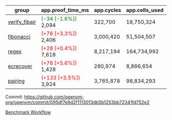 | group | app.proof_time_ms | app.cycles | app.cells_used | leaf.proof_time_ms | leaf.cycles | leaf.cells_used |
| -- | -- | -- | -- | -- | -- | -- |
| [verify_fibair](https://github.com/openvm-org/openvm/blob/benchmark-results/benchmarks-pr/1957/verify_fibair-095df7e9d2f1113013db5b1253bb72341fd752e2.md) |<span style='color: green'>(-34 [-1.6%])</span> 2,094 |  322,700 |  18,750,324 |- | - | - |
| [fibonacci](https://github.com/openvm-org/openvm/blob/benchmark-results/benchmarks-pr/1957/fibonacci-095df7e9d2f1113013db5b1253bb72341fd752e2.md) |<span style='color: red'>(+76 [+3.3%])</span> 2,406 |  3,000,420 |  51,504,507 |- | - | - |
| [regex](https://github.com/openvm-org/openvm/blob/benchmark-results/benchmarks-pr/1957/regex-095df7e9d2f1113013db5b1253bb72341fd752e2.md) |<span style='color: red'>(+28 [+0.4%])</span> 7,618 |  8,217,194 |  164,734,992 |- | - | - |
| [ecrecover](https://github.com/openvm-org/openvm/blob/benchmark-results/benchmarks-pr/1957/ecrecover-095df7e9d2f1113013db5b1253bb72341fd752e2.md) |<span style='color: red'>(+76 [+5.6%])</span> 1,428 |  280,974 |  8,866,654 |- | - | - |
| [pairing](https://github.com/openvm-org/openvm/blob/benchmark-results/benchmarks-pr/1957/pairing-095df7e9d2f1113013db5b1253bb72341fd752e2.md) |<span style='color: red'>(+133 [+3.5%])</span> 3,924 |  3,765,878 |  98,834,293 |- | - | - |


Commit: https://github.com/openvm-org/openvm/commit/095df7e9d2f1113013db5b1253bb72341fd752e2

[Benchmark Workflow](https://github.com/openvm-org/openvm/actions/runs/16896116879)
